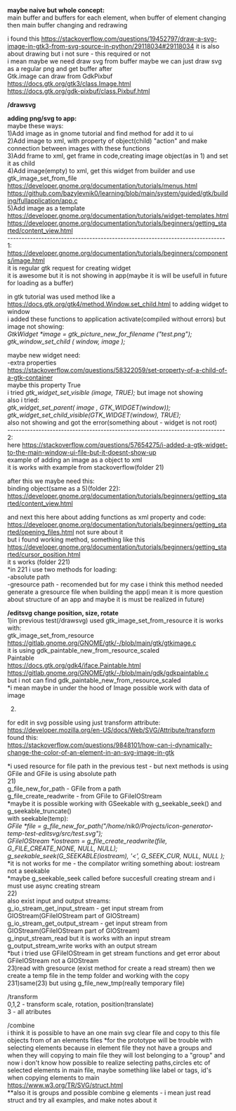 <b>maybe naive but whole concept:</b><br>
main buffer and buffers for each element, when buffer of element changing then main buffer changing and redrawing<br> 

i found this https://stackoverflow.com/questions/19452797/draw-a-svg-image-in-gtk3-from-svg-source-in-python/29118034#29118034 it is also about drawing but i not sure - this required or not<br>
i mean maybe we need draw svg from buffer maybe we can just draw svg as a regular png and get buffer after<br>
Gtk.image can draw from GdkPixbuf<br>
https://docs.gtk.org/gtk3/class.Image.html<br>
https://docs.gtk.org/gdk-pixbuf/class.Pixbuf.html<br>

<b>/drawsvg</b><br>

<b>adding png/svg to app:</b><br>
maybe these ways:<br>
1)Add image as in gnome tutorial and find method for add it to ui<br> 
2)Add image to xml, with property of object(child) "action" and make connection between images with these functions<br>
3)Add frame to xml, get frame in code,creating image object(as in 1) and set it as child<br>
4)Add image(empty) to xml, get this widget from builder and use gtk_image_set_from_file <br>
https://developer.gnome.org/documentation/tutorials/menus.html<br>
https://github.com/bazylevnik0/learning/blob/main/system/guided/gtk/building/fullapplication/app.c<br>
5)Add image as a template<br>
https://developer.gnome.org/documentation/tutorials/widget-templates.html<br>
https://developer.gnome.org/documentation/tutorials/beginners/getting_started/content_view.html<br>
-----------------------------------------------------------------------------<br>
1:<br>
https://developer.gnome.org/documentation/tutorials/beginners/components/image.html<br>
it is regular gtk request for creating widget<br>
it is awesome but it is not showing in app(maybe it is will be usefull in future for loading as a buffer)<br>

in gtk tutorial was used method like a https://docs.gtk.org/gtk4/method.Window.set_child.html to adding widget to window<br>
i added these functions to application activate(compiled without errors) but image not showing:<br>
<i>GtkWidget *image = gtk_picture_new_for_filename ("test.png");<br>
gtk_window_set_child ( window, image );</i>

maybe new widget need:<br>
-extra properties<br> 
https://stackoverflow.com/questions/58322059/set-property-of-a-child-of-a-gtk-container<br>
maybe this property <property name="visible">True</property><br>
i tried <i> gtk_widget_set_visible (image, TRUE);</i> but image not showing<br>
also i tried:<br>
<i>gtk_widget_set_parent( image , GTK_WIDGET(window));<br>
gtk_widget_set_child_visible(GTK_WIDGET(window), TRUE);</i><br>
also not showing and got the error(something about - widget is not root)<br>
-----------------------------------------------------------------------------<br>
2:<br>
here https://stackoverflow.com/questions/57654275/i-added-a-gtk-widget-to-the-main-window-ui-file-but-it-doesnt-show-up<br>
example of adding an image as a object to xml<br>
it is works with example from stackoverflow(folder 21)<br>

after this we maybe need this:<br>
binding object(same as a 5)(folder 22):<br>
https://developer.gnome.org/documentation/tutorials/beginners/getting_started/content_view.html<br>

and next this
here about adding functions as xml property and code:<br>
https://developer.gnome.org/documentation/tutorials/beginners/getting_started/opening_files.html not sure about it<br>
but i found working method, something like this https://developer.gnome.org/documentation/tutorials/beginners/getting_started/cursor_position.html<br>
it s works (folder 221)<br>
*in 221 i use two methods for loading:<br>
-absolute path<br>
-gresource path - recomended but for my case i think this method needed generate a gresource file when building the app(i mean it is more question about structure of an app and maybe it is must be realized in future)<br>

<b>/editsvg</b>
<b>change position, size, rotate</b><br>
1)in previous test(/drawsvg) used gtk_image_set_from_resource it is works with:<br> 
gtk_image_set_from_resource https://gitlab.gnome.org/GNOME/gtk/-/blob/main/gtk/gtkimage.c<br>
it is using gdk_paintable_new_from_resource_scaled<br>
Paintable<br>
https://docs.gtk.org/gdk4/iface.Paintable.html<br>
https://gitlab.gnome.org/GNOME/gtk/-/blob/main/gdk/gdkpaintable.c<br>
but i not can find gdk_paintable_new_from_resource_scaled<br>
*i mean maybe in under the hood of Image possible work with data of image

2)
for edit in svg possible using just transform attribute: https://developer.mozilla.org/en-US/docs/Web/SVG/Attribute/transform<br>
found this:<br>
https://stackoverflow.com/questions/9848101/how-can-i-dynamically-change-the-color-of-an-element-in-an-svg-image-in-gtk<br>

*i used resource for file path in the previous test - but next methods is using GFile and GFile is using absolute path<br>
21)<br>
g_file_new_for_path - GFile from a path<br>
g_file_create_readwrite - from GFile to GFileIOStream<br>
*maybe it is possible working with GSeekable with g_seekable_seek() and  g_seekable_truncate()<br>
with seekable(temp):<br>
<i>
GFile *file = g_file_new_for_path("/home/nik0/Projects/icon-generator-temp-test-editsvg/src/test.svg");<br>
GFileIOStream *iostream = g_file_create_readwrite(file, G_FILE_CREATE_NONE, NULL, NULL);<br>
g_seekable_seek(G_SEEKABLE(iostream), '<', G_SEEK_CUR, NULL, NULL );</i><br>
*it is not works for me - the compilator writing something about: iostream not a seekable<br>
*maybe g_seekable_seek called before succesfull creating stream and i must use async creating stream<br>
22)<br>
also exist input and output streams:<br>
g_io_stream_get_input_stream - get input stream from GIOStream(GFileIOStream part of GIOStream)<br>
g_io_stream_get_output_stream - get input stream from GIOStream(GFileIOStream part of GIOStream)<br>
g_input_stream_read but it is works with an input stream<br>
g_output_stream_write works with an output stream<br>
*but i tried use GFileIOStream in get stream functions and get error about GFileIOStream not a GIOStream<br>
23)read with gresource (exist method for create a read stream) then we create a temp file in the temp folder and working with the copy<br>
231)same(23) but using g_file_new_tmp(really temporary file)<br>

/transform<br>
0,1,2 - transform scale, rotation, position(translate)<br>
3 - all atributes<br>

/combine<br>
i think it is possible to have an one main svg clear file and copy to this file objects from <g> of an elements files
*for the prototype will be trouble with selecting elements because in element file they not have a groups and when they will copying to main file they will lost belonging to a "group" and now i don't know how possible to realize selecting paths,circles etc of selected elements in main file, maybe something like label or tags, id's when copying elements to main<br>
https://www.w3.org/TR/SVG/struct.html<br>
**also <g> it is groups and possible combine g elements - i mean just read struct and try all examples, and make notes about it<br>

